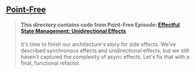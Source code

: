 ## [Point-Free](https://www.pointfree.co)

> #### This directory contains code from Point-Free Episode: [Effectful State Management: Unidirectional Effects](https://www.pointfree.co/episodes/ep77-effectful-state-management-unidirectional-effects)
>
> It's time to finish our architecture's story for side effects. We've described synchronous effects and unidirectional effects, but we still haven't captured the complexity of async effects. Let's fix that with a final, functional refactor.
